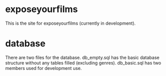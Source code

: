 # exposeyourfilms

This is the site for exposeyourfilms (currently in development).

# database

There are two files for the database. db_empty.sql has the basic database structure without any tables filled (excluding genres). db_basic.sql has two members used for development use.
